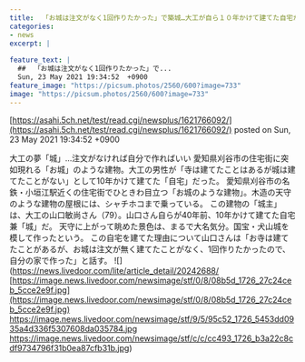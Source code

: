 ```yaml
---
title:  「お城は注文がなく1回作りたかった」で築城…大工が自ら１０年かけて建てた自宅が「ほぼ城」 屋根にはシャチホコまで  
categories:
- news
excerpt: |
  
feature_text: |
  ##  「お城は注文がなく1回作りたかった」で...
  Sun, 23 May 2021 19:34:52  +0900
feature_image: "https://picsum.photos/2560/600?image=733"
image: "https://picsum.photos/2560/600?image=733"
---
```


[https://asahi.5ch.net/test/read.cgi/newsplus/1621766092/](https://asahi.5ch.net/test/read.cgi/newsplus/1621766092/)
posted on Sun, 23 May 2021 19:34:52  +0900

<!--more-->

大工の夢「城」…注文がなければ自分で作ればいい 愛知県刈谷市の住宅街に突如現れる「お城」のような建物。大工の男性が「寺は建てたことはあるが城は建てたことがない」として10年かけて建てた「自宅」だった。 愛知県刈谷市の名鉄・小垣江駅近くの住宅街でひときわ目立つ「お城のような建物」。木造の天守のような建物の屋根には、シャチホコまで乗っている。 この建物の「城主」は、大工の山口敏尚さん（79）。山口さん自らが40年前、10年かけて建てた自宅兼「城」だ。 天守に上がって眺めた景色は、まるで大名気分。国宝・犬山城を模して作ったという。 この自宅を建てた理由について山口さんは「お寺は建てたことがあるが、お城は注文が無く建てたことがなく、1回作りたかったので、自分の家で作った」と話す。 ![](https://news.livedoor.com/lite/article_detail/20242688/ [https://image.news.livedoor.com/newsimage/stf/0/8/08b5d_1726_27c24ceb_5cce2e9f.jpg](https://image.news.livedoor.com/newsimage/stf/0/8/08b5d_1726_27c24ceb_5cce2e9f.jpg) https://image.news.livedoor.com/newsimage/stf/9/5/95c52_1726_5453dd0935a4d336f5307608da035784.jpg https://image.news.livedoor.com/newsimage/stf/c/c/cc493_1726_b3a22c8cdf9734796f31b0ea87cfb31b.jpg)
